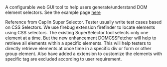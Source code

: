 <p>
A configurable web GUI tool to help users generate/understand DOM element selectors. See the example page
<a href="http://prajaktamore.github.io/DOMCSSFetcher/DOMCSSFetcher/">here</a>
</p>

Reference from Caplin Super Selector.
Tester usually write test cases based on CSS Selectors. We use firebug extension firefinder to locate elements using CSS selectors.
The existing SuperSelector tool selects only one element at a time.
But the new enhancement DOMCSSFetcher will help to retrieve all elements within a specific elements.
This will help testers to directly retrieve elements at once time in a specific div or form or other group element.
Also have added a extension to customize the elements with specific tag are excluded according to user requirement.

